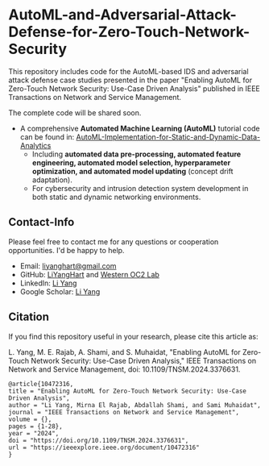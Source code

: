 # AutoML-and-Adversarial-Attack-Defense-for-Zero-Touch-Network-Security
This repository includes code for the AutoML-based IDS and adversarial attack defense case studies presented in the paper "Enabling AutoML for Zero-Touch Network Security: Use-Case Driven Analysis" published in IEEE Transactions on Network and Service Management.

The complete code will be shared soon. 

- A comprehensive **Automated Machine Learning (AutoML)** tutorial code can be found in: [AutoML-Implementation-for-Static-and-Dynamic-Data-Analytics](https://github.com/Western-OC2-Lab/AutoML-Implementation-for-Static-and-Dynamic-Data-Analytics)  
   * Including **automated data pre-processing, automated feature engineering, automated model selection, hyperparameter optimization, and automated model updating** (concept drift adaptation).
   * For cybersecurity and intrusion detection system development in both static and dynamic networking environments.

## Contact-Info
Please feel free to contact me for any questions or cooperation opportunities. I'd be happy to help.
* Email: [liyanghart@gmail.com](mailto:liyanghart@gmail.com)
* GitHub: [LiYangHart](https://github.com/LiYangHart) and [Western OC2 Lab](https://github.com/Western-OC2-Lab/)
* LinkedIn: [Li Yang](https://www.linkedin.com/in/li-yang-phd-65a190176/)  
* Google Scholar: [Li Yang](https://scholar.google.com.eg/citations?user=XEfM7bIAAAAJ&hl=en)

## Citation
If you find this repository useful in your research, please cite this article as:  

L. Yang, M. E. Rajab, A. Shami, and S. Muhaidat, "Enabling AutoML for Zero-Touch Network Security: Use-Case Driven Analysis," IEEE Transactions on Network and Service Management, doi: 10.1109/TNSM.2024.3376631.

```
@article{10472316,
title = "Enabling AutoML for Zero-Touch Network Security: Use-Case Driven Analysis",
author = "Li Yang, Mirna El Rajab, Abdallah Shami, and Sami Muhaidat",
journal = "IEEE Transactions on Network and Service Management",
volume = {},
pages = {1-28},
year = "2024",
doi = "https://doi.org/10.1109/TNSM.2024.3376631",
url = "https://ieeexplore.ieee.org/document/10472316"
}
```

